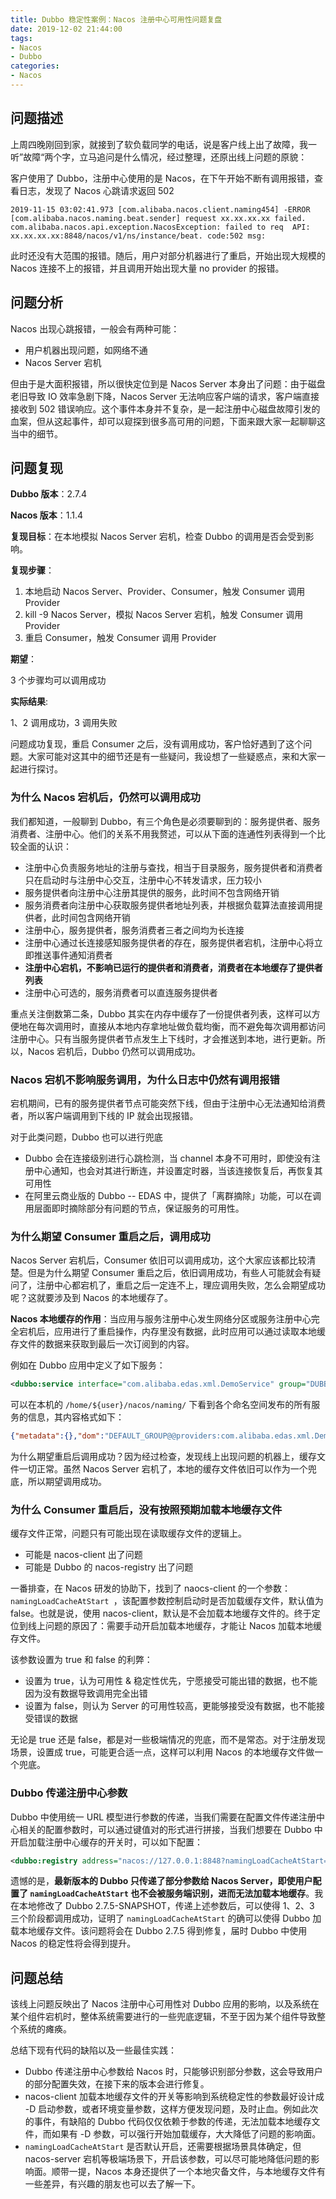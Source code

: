 ```yaml
---
title: Dubbo 稳定性案例：Nacos 注册中心可用性问题复盘
date: 2019-12-02 21:44:00
tags:
- Nacos
- Dubbo
categories:
- Nacos
---
```


## 问题描述

上周四晚刚回到家，就接到了软负载同学的电话，说是客户线上出了故障，我一听”故障“两个字，立马追问是什么情况，经过整理，还原出线上问题的原貌：

客户使用了 Dubbo，注册中心使用的是 Nacos，在下午开始不断有调用报错，查看日志，发现了 Nacos 心跳请求返回 502

```
2019-11-15 03:02:41.973 [com.alibaba.nacos.client.naming454] -ERROR [com.alibaba.nacos.naming.beat.sender] request xx.xx.xx.xx failed.
com.alibaba.nacos.api.exception.NacosException: failed to req  API: xx.xx.xx.xx:8848/nacos/v1/ns/instance/beat. code:502 msg: 
```

此时还没有大范围的报错。随后，用户对部分机器进行了重启，开始出现大规模的 Nacos 连接不上的报错，并且调用开始出现大量 no provider 的报错。

<!-- more -->

## 问题分析

Nacos 出现心跳报错，一般会有两种可能：

- 用户机器出现问题，如网络不通
- Nacos Server 宕机

但由于是大面积报错，所以很快定位到是 Nacos Server 本身出了问题：由于磁盘老旧导致 IO 效率急剧下降，Nacos Server 无法响应客户端的请求，客户端直接接收到 502 错误响应。这个事件本身并不复杂，是一起注册中心磁盘故障引发的血案，但从这起事件，却可以窥探到很多高可用的问题，下面来跟大家一起聊聊这当中的细节。

## 问题复现

**Dubbo 版本**：2.7.4

**Nacos 版本**：1.1.4

**复现目标**：在本地模拟 Nacos Server 宕机，检查 Dubbo 的调用是否会受到影响。

**复现步骤**：

1. 本地启动 Nacos Server、Provider、Consumer，触发 Consumer 调用 Provider
2. kill -9 Nacos Server，模拟 Nacos Server 宕机，触发 Consumer 调用 Provider
3. 重启 Consumer，触发 Consumer 调用 Provider

**期望**：

3 个步骤均可以调用成功

**实际结果**:

1、2 调用成功，3 调用失败

问题成功复现，重启 Consumer 之后，没有调用成功，客户恰好遇到了这个问题。大家可能对这其中的细节还是有一些疑问，我设想了一些疑惑点，来和大家一起进行探讨。

### 为什么 Nacos 宕机后，仍然可以调用成功

我们都知道，一般聊到 Dubbo，有三个角色是必须要聊到的：服务提供者、服务消费者、注册中心。他们的关系不用我赘述，可以从下面的连通性列表得到一个比较全面的认识：

- 注册中心负责服务地址的注册与查找，相当于目录服务，服务提供者和消费者只在启动时与注册中心交互，注册中心不转发请求，压力较小
- 服务提供者向注册中心注册其提供的服务，此时间不包含网络开销
- 服务消费者向注册中心获取服务提供者地址列表，并根据负载算法直接调用提供者，此时间包含网络开销
- 注册中心，服务提供者，服务消费者三者之间均为长连接
- 注册中心通过长连接感知服务提供者的存在，服务提供者宕机，注册中心将立即推送事件通知消费者
- **注册中心宕机，不影响已运行的提供者和消费者，消费者在本地缓存了提供者列表**
- 注册中心可选的，服务消费者可以直连服务提供者

重点关注倒数第二条，Dubbo 其实在内存中缓存了一份提供者列表，这样可以方便地在每次调用时，直接从本地内存拿地址做负载均衡，而不避免每次调用都访问注册中心。只有当服务提供者节点发生上下线时，才会推送到本地，进行更新。所以，Nacos 宕机后，Dubbo 仍然可以调用成功。

### Nacos 宕机不影响服务调用，为什么日志中仍然有调用报错

宕机期间，已有的服务提供者节点可能突然下线，但由于注册中心无法通知给消费者，所以客户端调用到下线的 IP 就会出现报错。

对于此类问题，Dubbo 也可以进行兜底

- Dubbo 会在连接级别进行心跳检测，当 channel 本身不可用时，即使没有注册中心通知，也会对其进行断连，并设置定时器，当该连接恢复后，再恢复其可用性
- 在阿里云商业版的 Dubbo -- EDAS 中，提供了「离群摘除」功能，可以在调用层面即时摘除部分有问题的节点，保证服务的可用性。

### 为什么期望 Consumer 重启之后，调用成功

Nacos Server 宕机后，Consumer 依旧可以调用成功，这个大家应该都比较清楚。但是为什么期望 Consumer 重启之后，依旧调用成功，有些人可能就会有疑问了，注册中心都宕机了，重启之后一定连不上，理应调用失败，怎么会期望成功呢？这就要涉及到 Nacos 的本地缓存了。

**Nacos 本地缓存的作用**：当应用与服务注册中心发生网络分区或服务注册中心完全宕机后，应用进行了重启操作，内存里没有数据，此时应用可以通过读取本地缓存文件的数据来获取到最后一次订阅到的内容。

例如在 Dubbo 应用中定义了如下服务：

```xml
<dubbo:service interface="com.alibaba.edas.xml.DemoService" group="DUBBO" version="1.0.0" ref="demoService" />
```

可以在本机的 `/home/${user}/​nacos/naming/` 下看到各个命名空间发布的所有服务的信息，其内容格式如下：

```json
{"metadata":{},"dom":"DEFAULT_GROUP@@providers:com.alibaba.edas.xml.DemoService:1.0.0:DUBBO","cacheMillis":10000,"useSpecifiedURL":false,"hosts":[{"valid":true,"marked":false,"metadata":{"side":"provider","methods":"sayHello","release":"2.7.4","deprecated":"false","dubbo":"2.0.2","pid":"5275","interface":"com.alibaba.edas.xml.DemoService","version":"1.0.0","generic":"false","revision":"1.0.0","path":"com.alibaba.edas.xml.DemoService","protocol":"dubbo","dynamic":"true","category":"providers","anyhost":"true","bean.name":"com.alibaba.edas.xml.DemoService","group":"DUBBO","timestamp":"1575355563302"},"instanceId":"30.5.122.3#20880#DEFAULT#DEFAULT_GROUP@@providers:com.alibaba.edas.xml.DemoService:1.0.0:DUBBO","port":20880,"healthy":true,"ip":"30.5.122.3","clusterName":"DEFAULT","weight":1.0,"ephemeral":true,"serviceName":"DEFAULT_GROUP@@providers:com.alibaba.edas.xml.DemoService:1.0.0:DUBBO","enabled":true}],"name":"DEFAULT_GROUP@@providers:com.alibaba.edas.xml.DemoService:1.0.0:DUBBO","checksum":"69c4eb7e03c03d4b18df129829a486a","lastRefTime":1575355563862,"env":"","clusters":""}
```

为什么期望重启后调用成功？因为经过检查，发现线上出现问题的机器上，缓存文件一切正常。虽然 Nacos Server 宕机了，本地的缓存文件依旧可以作为一个兜底，所以期望调用成功。

### 为什么 Consumer 重启后，没有按照预期加载本地缓存文件

缓存文件正常，问题只有可能出现在读取缓存文件的逻辑上。

- 可能是 nacos-client 出了问题
- 可能是 Dubbo 的 nacos-registry 出了问题

一番排查，在 Nacos 研发的协助下，找到了 naocs-client 的一个参数：  `namingLoadCacheAtStart `，该配置参数控制启动时是否加载缓存文件，默认值为 false。也就是说，使用 nacos-client，默认是不会加载本地缓存文件的。终于定位到线上问题的原因了：需要手动开启加载本地缓存，才能让 Nacos 加载本地缓存文件。

该参数设置为 true 和 false 的利弊：

- 设置为 true，认为可用性 & 稳定性优先，宁愿接受可能出错的数据，也不能因为没有数据导致调用完全出错
- 设置为 false，则认为 Server 的可用性较高，更能够接受没有数据，也不能接受错误的数据

无论是 true 还是 false，都是对一些极端情况的兜底，而不是常态。对于注册发现场景，设置成 true，可能更合适一点，这样可以利用 Nacos 的本地缓存文件做一个兜底。

### Dubbo 传递注册中心参数

Dubbo 中使用统一 URL 模型进行参数的传递，当我们需要在配置文件传递注册中心相关的配置参数时，可以通过键值对的形式进行拼接，当我们想要在 Dubbo 中开启加载注册中心缓存的开关时，可以如下配置：

```xml
<dubbo:registry address="nacos://127.0.0.1:8848?namingLoadCacheAtStart=true"/>
```

遗憾的是，**最新版本的 Dubbo 只传递了部分参数给 Nacos Server，即使用户配置了 `namingLoadCacheAtStart` 也不会被服务端识别，进而无法加载本地缓存**。我在本地修改了 Dubbo 2.7.5-SNAPSHOT，传递上述参数后，可以使得 1、2、3 三个阶段都调用成功，证明了 `namingLoadCacheAtStart` 的确可以使得 Dubbo 加载本地缓存文件。该问题将会在 Dubbo 2.7.5 得到修复，届时 Dubbo 中使用 Nacos 的稳定性将会得到提升。

## 问题总结

该线上问题反映出了 Nacos 注册中心可用性对 Dubbo 应用的影响，以及系统在某个组件宕机时，整体系统需要进行的一些兜底逻辑，不至于因为某个组件导致整个系统的瘫痪。

总结下现有代码的缺陷以及一些最佳实践：

- Dubbo 传递注册中心参数给 Nacos 时，只能够识别部分参数，这会导致用户的部分配置失效，在接下来的版本会进行修复。
- nacos-client 加载本地缓存文件的开关等影响到系统稳定性的参数最好设计成 -D 启动参数，或者环境变量参数，这样方便发现问题，及时止血。例如此次的事件，有缺陷的 Dubbo 代码仅仅依赖于参数的传递，无法加载本地缓存文件，而如果有 -D 参数，可以强行开始加载缓存，大大降低了问题的影响面。
- `namingLoadCacheAtStart` 是否默认开启，还需要根据场景具体确定，但 nacos-server 宕机等极端场景下，开启该参数，可以尽可能地降低问题的影响面。顺带一提，Nacos 本身还提供了一个本地灾备文件，与本地缓存文件有一些差异，有兴趣的朋友也可以去了解一下。